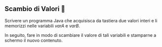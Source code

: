 ## Scambio di Valori 🛴

Scrivere un programma Java che acquisisca da tastiera due valori interi e li memorizzi nelle variabili _varA_ e _varB_.

In seguito, fare in modo di scambiare il valore di tali variabili e stamparne a schermo il nuovo contenuto. 